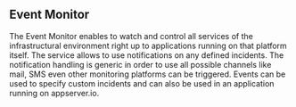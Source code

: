 ## Event Monitor

The Event Monitor enables to watch and control all services of the infrastructural environment right up to applications running on that platform itself. The service allows to use notifications on any defined incidents. The notification handling is generic in order to use all possible channels like mail, SMS even other monitoring platforms can be triggered. Events can be used to specify custom incidents and can also be used in an application running on appserver.io.
